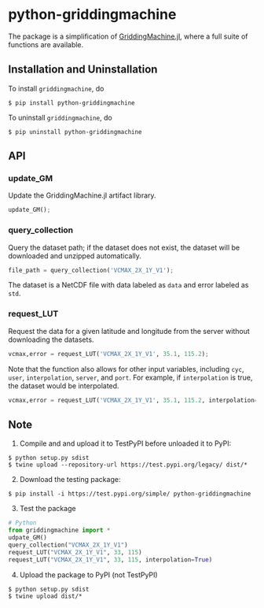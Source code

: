 # python-griddingmachine

The package is a simplification of [GriddingMachine.jl](https://github.com/CliMA/GriddingMachine.jl), where a full suite of functions are available.

## Installation and Uninstallation
To install `griddingmachine`, do
```shell
$ pip install python-griddingmachine
```

To uninstall `griddingmachine`, do
```shell
$ pip uninstall python-griddingmachine
```

## API
### update_GM
Update the GriddingMachine.jl artifact library.
```python
update_GM();
```

### query_collection
Query the dataset path; if the dataset does not exist, the dataset will be downloaded and unzipped automatically.
```python
file_path = query_collection('VCMAX_2X_1Y_V1');
```
The dataset is a NetCDF file with data labeled as `data` and error labeled as `std`.

### request_LUT
Request the data for a given latitude and longitude from the server without downloading the datasets.
```python
vcmax,error = request_LUT('VCMAX_2X_1Y_V1', 35.1, 115.2);
```
Note that the function also allows for other input variables, including `cyc`, `user`, `interpolation`, `server`, and `port`. For example, if `interpolation` is true, the dataset would be interpolated.
```python
vcmax,error = request_LUT('VCMAX_2X_1Y_V1', 35.1, 115.2, interpolation=True);
```

## Note
1. Compile and and upload it to TestPyPI before unloaded it to PyPI:
```shell
$ python setup.py sdist
$ twine upload --repository-url https://test.pypi.org/legacy/ dist/*
```

2. Download the testing package:
```shell
$ pip install -i https://test.pypi.org/simple/ python-griddingmachine
```

3. Test the package
```python
# Python
from griddingmachine import *
udpate_GM()
query_collection("VCMAX_2X_1Y_V1")
request_LUT("VCMAX_2X_1Y_V1", 33, 115)
request_LUT("VCMAX_2X_1Y_V1", 33, 115, interpolation=True)
```

4. Upload the package to PyPI (not TestPyPI)
```shell
$ python setup.py sdist
$ twine upload dist/*
```
